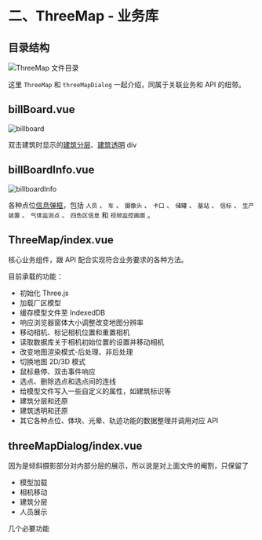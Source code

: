 # 二、ThreeMap - 业务库

## 目录结构

![ThreeMap 文件目录](/img/threejs/ThreeMap.png "ThreeMap 文件目录")

这里 `ThreeMap` 和 `threeMapDialog` 一起介绍，同属于关联业务和 API 的纽带。

## billBoard.vue

![billboard](/img/threejs/billboard.png "billboard")

双击建筑时显示的[建筑分层]()、[建筑透明]() div

## billBoardInfo.vue

![billboardInfo](/img/threejs/billboardInfo.png "billboardInfo")

各种点位[信息弹框]()，包括 `人员` 、 `车` 、 `摄像头` 、 `卡口` 、 `储罐` 、 `基站` 、 `信标` 、 `生产装置` 、 `气体监测点` 、 `四色区信息` 和 `视频监控画面` 。

## ThreeMap/index.vue

核心业务组件，跟 API 配合实现符合业务要求的各种方法。

目前承载的功能：

- 初始化 Three.js
- 加载厂区模型
- 缓存模型文件至 IndexedDB
- 响应浏览器窗体大小调整改变地图分辨率
- 移动相机、标记相机位置和重置相机
- 读取数据库关于相机初始位置的设置并移动相机
- 改变地图渲染模式-后处理、非后处理
- 切换地图 2D/3D 模式
- 鼠标悬停、双击事件响应
- 选点、删除选点和选点间的连线
- 给模型文件写入一些自定义的属性，如建筑标识等
- 建筑分层和还原
- 建筑透明和还原
- 其它各种点位、体块、光晕、轨迹功能的数据整理并调用对应 API

## threeMapDialog/index.vue

因为是倾斜摄影部分对内部分层的展示，所以说是对上面文件的阉割，只保留了

- 模型加载
- 相机移动
- 建筑分层
- 人员展示

几个必要功能
